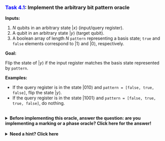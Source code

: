 ### <span style="color:blue">Task 4.1</span>: Implement the arbitrary bit pattern oracle

**Inputs:**

  1. $N$ qubits in an arbitrary state $|x\rangle$ (input/query register).
  2. A qubit in an arbitrary state $|y\rangle$ (target qubit).
  3. A boolean array of length $N$ `pattern` representing a basis state; `true` and `false` elements correspond to $|1\rangle$ and $|0\rangle$, respectively.

**Goal:**

Flip the state of $|y\rangle$ if the input register matches the basis state
represented by `pattern`.  

**Examples:**

* If the query register is in the state $|010\rangle$ and `pattern = [false, true, false]`, flip the state $|y\rangle$.
* If the query register is in the state $|1001\rangle$ and `pattern = [false, true, true, false]`, do nothing.
    
<br/>
<details>
  <summary><b>Before implementing this oracle, answer the question: are you implementing a marking or a phase oracle?  Click here for the answer!</b></summary>
    This is a marking oracle, because we are flipping the state of the target qubit $|y\rangle$ based on the state of the input $|x\rangle$.
</details>

<br/>
<details>
  <summary><b>Need a hint? Click here</b></summary>
  You need to flip the state of $|y\rangle$ if $|x\rangle$ matches the given pattern.  You may find the Q# library function <a href="https://docs.microsoft.com/qsharp/api/qsharp/microsoft.quantum.canon.controlledonbitstring">ControlledOnBitString</a> useful in your implementation.
</details>

